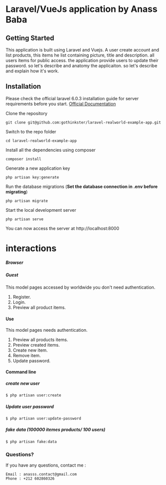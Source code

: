 # Laravel/VueJs application by Anass Baba

## Getting Started

This application is built using Laravel and Vuejs. A user create account and list products, this items he list containing picture, title and description. all users items for public access. the application provide users to update their password. so let's describe and anatomy the applicaiton. so let's describe and explain how it's work.

## Installation

Please check the official laravel 6.0.3 installation guide for server requirements before you start. [Official Documentation](https://laravel.com/docs/6.0.3/installation#installation)


Clone the repository

    git clone git@github.com:gothinkster/laravel-realworld-example-app.git

Switch to the repo folder

    cd laravel-realworld-example-app

Install all the dependencies using composer

    composer install 

Generate a new application key

    php artisan key:generate 

Run the database migrations (**Set the database connection in .env before migrating**)

    php artisan migrate

Start the local development server

    php artisan serve

You can now access the server at http://localhost:8000


# interactions

##### Browser
##### Guest

This model pages accessed by worldwide you don't need authentication.

1. Register.
2. Login.
3. Preview all product items.

#### Use

This model pages needs authentication.

1. Preview all products items.
2. Preview created items.
3. Create new item.
4. Remove item.
4. Update password.

#### Command line

##### create new user

```sh
$ php artisan user:create
```

##### Update user password

```sh
$ php artisan user:update-password 
```

##### fake data (100000 itemes products/ 100 users)

```sh
$ php artisan fake:data
```

### Questions? 

If you have any questions, contact me :

	Email : anasss.contact@gmail.com
	Phone : +212 602860326
